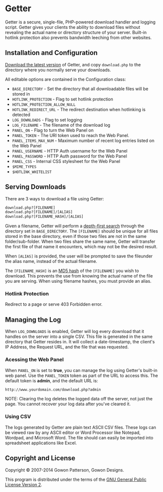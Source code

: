# Getter

Getter is a secure, single-file, PHP-powered download handler and logging script. Getter gives your clients the ability to download files without revealing the actual name or directory structure of your server. Built-in hotlink protection also prevents bandwidth leeching from other websites.

## Installation and Configuration

[Download the latest version][a1] of Getter, and copy `download.php` to the directory where you normally serve your downloads.

All editable options are contained in the Configuration class:

 - `BASE_DIRECTORY` - Set the directory that all downloadable files will be stored in
 - `HOTLINK_PROTECTION` - Flag to set hotlink protection
 - `HOTLINK_PROTECTION_ALLOW_NULL`
 - `HOTLINK_REDIRECT_URL` - The redirect destination when hotlinking is detected
 - `LOG_DOWNLOADS` - Flag to set logging
 - `LOG_FILENAME` - The filename of the download log
 - `PANEL_ON` - Flag to turn the Web Panel on
 - `PANEL_TOKEN` - The URI token used to reach the Web Panel.
 - `PANEL_ITEMS_MAX_NUM` - Maximum number of recent log entries listed on the Web Panel
 - `PANEL_USERNAME` - HTTP Auth username for the Web Panel
 - `PANEL_PASSWORD` - HTTP Auth password for the Web Panel
 - `PANEL_CSS` - Internal CSS stylesheet for the Web Panel
 - `$MIME_TYPES`
 - `$HOTLINK_WHITELIST`

## Serving Downloads
There are 3 ways to download a file using Getter:

```html
download.php?[FILENAME]
download.php?[FILENAME]/[ALIAS]
download.php?[FILENAME_HASH]/[ALIAS]
```
Given a filename, Getter will perform a [depth-first search][b1] through the directory set in `BASE_DIRECTORY`. The `[FILENAME]` should be unique for all files stored in the base directory, even if those two files are not in the same folder/sub-folder. When two files share the same name, Getter will transfer the first file of that name it encounters, which may not be the desired result.

When `[ALIAS]` is provided, the user will be prompted to save the fileunder the alias name, instead of the actual filename.

The `[FILENAME_HASH]` is an [MD5 hash][b2] of the `[FILENAME]` you wish to download. This prevents the use from knowing the actual name of the file you are serving. When using filename hashes, you must provide an alias.

### Hotlink Protection
Redirect to a page or serve 403 Forbidden error.

## Managing the Log
When `LOG_DOWNLOADS` is enabled, Getter will log every download that it handles on the server into a single CSV. This file is generated in the same directory that Getter resides in. It will collect a date-timestamp, the client's IP Address, the Request URL, and the file that was requested.

### Acessing the Web Panel
When `PANEL_ON` is set to __true__, you can manage the log using Getter's built-in web panel. Use the `PANEL_TOKEN` token as part of the URL to access this. The default token is __admin__, and the default URL is:

```html
http://www.yourdomain.com/download.php?admin
```

NOTE: Clearing the log deletes the logged data off the server, not just the page. You cannot recover your log data after you've cleared it.

### Using CSV
The logs generated by Getter are plain text ASCII CSV files. These logs can be viewed raw by any ASCII editor or Word Processor like Notepad, Wordpad, and Microsoft Word. The file should can easily be imported into spreadsheet applications like Excel.

## Copyright and License

Copyright &copy; 2007-2014 Gowon Patterson, Gowon Designs.

This program is distributed under the terms of the [GNU General Public License Version 2][license].

[a1]: https://github.com/gowondesigns/getter/zipball/master
[b1]: http://en.wikipedia.org/wiki/Depth-first_search
[b2]: http://en.wikipedia.org/wiki/MD5
[license]: http://www.gnu.org/licenses/gpl-2.0.html
